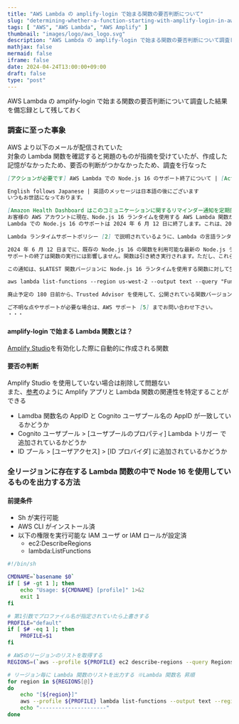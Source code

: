 ```yaml
---
title: "AWS Lambda の amplify-login で始まる関数の要否判断について"
slug: "determining-whether-a-function-starting-with-amplify-login-in-aws-lambda-is-required-or-not"
tags: [ "AWS", "AWS Lambda", "AWS Amplify" ]
thumbnail: "images/logo/aws_logo.svg"
description: "AWS Lambda の amplify-login で始まる関数の要否判断について調査した結果を備忘録として残しておく"
mathjax: false
mermaid: false
iframe: false
date: 2024-04-24T13:00:00+09:00
draft: false
type: "post"
---
```


AWS Lambda の amplify-login で始まる関数の要否判断について調査した結果を備忘録として残しておく

### 調査に至った事象

AWS より以下のメールが配信されていた  
対象の Lambda 関数を確認すると掲題のものが指摘を受けていたが、作成した記憶がなかったため、要否の判断がつかなかったため、調査を行なった

```.md
[アクションが必要です] AWS Lambda での Node.js 16 のサポート終了について | [Action Required] AWS Lambda end of support for Node.js 16

English follows Japanese | 英語のメッセージは日本語の後にございます
いつもお世話になっております。

[Amazon Health Dashboard はこのコミュニケーションに関するリマインダー通知を定期的にトリガーする場合があります]
お客様の AWS アカウントに現在、Node.js 16 ランタイムを使用する AWS Lambda 関数が 1 つ以上あることが判明したため、ご連絡いたしております。
Lambda での Node.js 16 のサポートは 2024 年 6 月 12 日に終了します。これは、2023 年 9 月 11 日に Node.js 16 がサポート終了 (EOL) したことに続くものです [1]。

Lambda ランタイムサポートポリシー [2] で説明されているように、Lambda の言語ランタイムのサポートはいくつかの段階で終了します。2024 年 6 月 12 日以降、Lambda は Lambda 関数で使用される Node.js 16 ランタイムにセキュリティパッチやその他の更新を適用しなくなり、Node.js 16 を使用する関数はテクニカルサポートの対象ではなくなります。また、Node.js 16 は AWS コンソールで使用できなくなりますが、AWS CloudFormation、AWS CLI、AWS SAM、またはその他のツールを使用して、Node.js 16 を使用する関数を作成および更新することはできます。2025 年 2 月 28 日以降、Node.js 16 ランタイムを使用する新しい Lambda 関数を作成することはできなくなります。2025 年 3 月 31 日以降、Node.js 16 ランタイムを使用する既存の関数を更新することはできなくなります。

2024 年 6 月 12 日までに、既存の Node.js 16 の関数を利用可能な最新の Node.js ランタイムにアップグレードすることをお勧めします。Node.js 16 の関数のリストは、AWS ヘルスダッシュボードの [影響を受けるリソース](Affected resources) タブにあります。
サポートの終了は関数の実行には影響しません。関数は引き続き実行されます。ただし、これらはサポートされていないランタイムで実行されるため、AWS Lambda チームによるメンテナンスやパッチの適用は行われません。

この通知は、$LATEST 関数バージョンに Node.js 16 ランタイムを使用する関数に対して生成されました。次のコマンドは、AWS CLI [3] を使用して、Node.js 16 を使用して特定のリージョンのすべての関数 (公開されている関数バージョンを含む) を一覧表示する方法を示しています。アカウントでこのような関数をすべて見つけるには、各リージョンで次のコマンドを繰り返します。

aws lambda list-functions --region us-west-2 --output text --query "Functions[?Runtime=='nodejs16.x'].FunctionArn"

廃止予定の 180 日前から、Trusted Advisor を使用して、公開されている関数バージョン [4] を含め、Node.js 16 ランタイムを使用するすべての関数を識別することもできます。

ご不明な点やサポートが必要な場合は、AWS サポート [5] までお問い合わせ下さい。
・・・
```

#### amplify-login で始まる Lambda 関数とは？

[Amplify Studio](https://docs.amplify.aws/javascript/tools/console/adminui/access-management/#cognito-lambda-triggers)を有効化した際に自動的に作成される関数

#### 要否の判断

Amplify Studio を使用していない場合は削除して問題ない  
また、[参考](https://dev.classmethod.jp/articles/tsnote-lambda-please-tell-me-about-whether-lambda-functions-starting-with-amplify-login-can-be-deleted/#toc-3)のように Amplify アプリと Lambda 関数の関連性を特定することができる

* Lamdba 関数名の AppID と Cognito ユーザプール名の AppID が一致しているかどうか
* Cognito ユーザプール > [ユーザプールのプロパティ] Lambda トリガー で追加されているかどうか
* ID プール > [ユーザアクセス] > [ID プロバイダ] に追加されているかどうか

### 全リージョンに存在する Lambda 関数の中で Node 16 を使用しているものを出力する方法

#### 前提条件

* Sh が実行可能
* AWS CLI がインストール済
* 以下の権限を実行可能な IAM ユーザ or IAM ロールが設定済
  * ec2:DescribeRegions
  * lambda:ListFunctions

```.sh:nodejs_16_lambda_functions_list.sh
#!/bin/sh

CMDNAME=`basename $0`
if [ $# -gt 1 ]; then
    echo "Usage: ${CMDNAME} [profile]" 1>&2
    exit 1
fi

# 第1引数でプロファイル名が指定されていたら上書きする
PROFILE="default"
if [ $# -eq 1 ]; then
    PROFILE=$1
fi

# AWSのリージョンのリストを取得する
REGIONS=(`aws --profile ${PROFILE} ec2 describe-regions --query Regions[*].RegionName --output text`)

# リージョン毎に Lambda 関数のリストを出力する ※Lambda 関数名 昇順
for region in ${REGIONS[@]}
do
    echo "[${region}]"
    aws --profile ${PROFILE} lambda list-functions --output text --region ${region}  --query "Functions[?Runtime=='nodejs16.x'].[FunctionName, LastModified, Description]" | sort -k 1 | column -t -s "`printf '\t'`"
    echo "---------------------"
done
```
